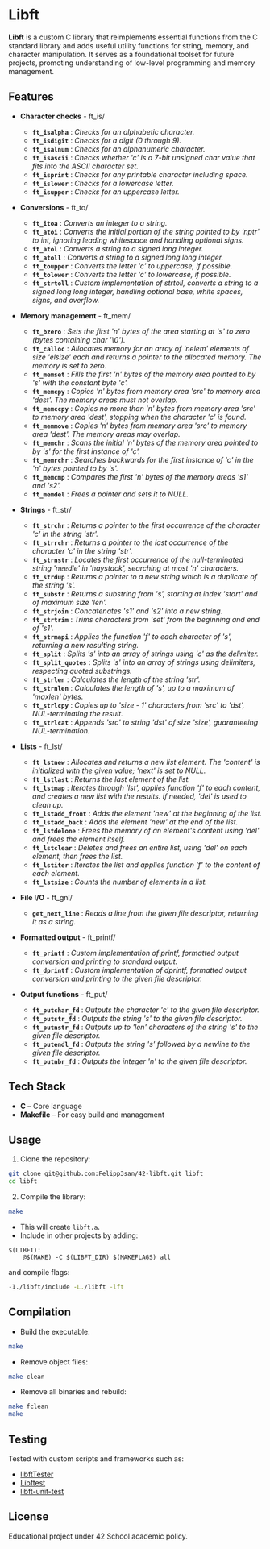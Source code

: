 # Libft

**Libft** is a custom C library that reimplements essential functions from the C standard library and adds useful utility functions for string, memory, and character manipulation. It serves as a foundational toolset for future projects, promoting understanding of low-level programming and memory management.

## Features

- **Character checks** - ft_is/
    - **`ft_isalpha`** : _Checks for an alphabetic character._
    - **`ft_isdigit`** : _Checks for a digit (0 through 9)._
    - **`ft_isalnum`** : _Checks for an alphanumeric character._
    - **`ft_isascii`** : _Checks whether 'c' is a 7-bit unsigned char value that fits into the ASCII character set._
    - **`ft_isprint`** : _Checks for any printable character including space._
    - **`ft_islower`** : _Checks for a lowercase letter._
    - **`ft_isupper`** : _Checks for an uppercase letter._

- **Conversions** - ft_to/
    - **`ft_itoa`** : _Converts an integer to a string._
    - **`ft_atoi`** : _Converts the initial portion of the string pointed to by 'nptr' to int, ignoring leading whitespace and handling optional signs._
    - **`ft_atol`** : _Converts a string to a signed long integer._
    - **`ft_atoll`** : _Converts a string to a signed long long integer._
    - **`ft_toupper`** : _Converts the letter 'c' to uppercase, if possible._
    - **`ft_tolower`** : _Converts the letter 'c' to lowercase, if possible._
    - **`ft_strtoll`** : _Custom implementation of strtoll, converts a string to a signed long long integer, handling optional base, white spaces, signs, and overflow._

- **Memory management** - ft_mem/
    - **`ft_bzero`** : _Sets the first 'n' bytes of the area starting at 's' to zero (bytes containing char '\0')._
    - **`ft_calloc`** : _Allocates memory for an array of 'nelem' elements of size 'elsize' each and returns a pointer to the allocated memory. The memory is set to zero._
    - **`ft_memset`** : _Fills the first 'n' bytes of the memory area pointed to by 's' with the constant byte 'c'._
    - **`ft_memcpy`** : _Copies 'n' bytes from memory area 'src' to memory area 'dest'. The memory areas must not overlap._
    - **`ft_memccpy`** : _Copies no more than 'n' bytes from memory area 'src' to memory area 'dest', stopping when the character 'c' is found._
    - **`ft_memmove`** : _Copies 'n' bytes from memory area 'src' to memory area 'dest'. The memory areas may overlap._
    - **`ft_memchr`** : _Scans the initial 'n' bytes of the memory area pointed to by 's' for the first instance of 'c'._
    - **`ft_memrchr`** : _Searches backwards for the first instance of 'c' in the 'n' bytes pointed to by 's'._
    - **`ft_memcmp`** : _Compares the first 'n' bytes of the memory areas 's1' and 's2'._
    - **`ft_memdel`** : _Frees a pointer and sets it to NULL._

- **Strings** - ft_str/
    - **`ft_strchr`** : _Returns a pointer to the first occurrence of the character 'c' in the string 'str'._
    - **`ft_strrchr`** : _Returns a pointer to the last occurrence of the character 'c' in the string 'str'._
    - **`ft_strnstr`** : _Locates the first occurrence of the null-terminated string 'needle' in 'haystack', searching at most 'n' characters._
    - **`ft_strdup`** : _Returns a pointer to a new string which is a duplicate of the string 's'._
    - **`ft_substr`** : _Returns a substring from 's', starting at index 'start' and of maximum size 'len'._
    - **`ft_strjoin`** : _Concatenates 's1' and 's2' into a new string._
    - **`ft_strtrim`** : _Trims characters from 'set' from the beginning and end of 's1'._
    - **`ft_strmapi`** : _Applies the function 'f' to each character of 's', returning a new resulting string._
    - **`ft_split`** : _Splits 's' into an array of strings using 'c' as the delimiter._
    - **`ft_split_quotes`** : _Splits 's' into an array of strings using delimiters, respecting quoted substrings._
    - **`ft_strlen`** : _Calculates the length of the string 'str'._
    - **`ft_strnlen`** : _Calculates the length of 's', up to a maximum of 'maxlen' bytes._
    - **`ft_strlcpy`** : _Copies up to 'size - 1' characters from 'src' to 'dst', NUL-terminating the result._
    - **`ft_strlcat`** : _Appends 'src' to string 'dst' of size 'size', guaranteeing NUL-termination._

- **Lists** - ft_lst/
    - **`ft_lstnew`** : _Allocates and returns a new list element. The 'content' is initialized with the given value; 'next' is set to NULL._
    - **`ft_lstlast`** : _Returns the last element of the list._
    - **`ft_lstmap`** : _Iterates through 'lst', applies function 'f' to each content, and creates a new list with the results. If needed, 'del' is used to clean up._
    - **`ft_lstadd_front`** : _Adds the element 'new' at the beginning of the list._
    - **`ft_lstadd_back`** : _Adds the element 'new' at the end of the list._
    - **`ft_lstdelone`** : _Frees the memory of an element's content using 'del' and frees the element itself._
    - **`ft_lstclear`** : _Deletes and frees an entire list, using 'del' on each element, then frees the list._
    - **`ft_lstiter`** : _Iterates the list and applies function 'f' to the content of each element._
    - **`ft_lstsize`** : _Counts the number of elements in a list._

- **File I/O** - ft_gnl/
    - **`get_next_line`** : _Reads a line from the given file descriptor, returning it as a string._

- **Formatted output** - ft_printf/
    - **`ft_printf`** : _Custom implementation of printf, formatted output conversion and printing to standard output._
    - **`ft_dprintf`** : _Custom implementation of dprintf, formatted output conversion and printing to the given file descriptor._

- **Output functions** - ft_put/
    - **`ft_putchar_fd`** : _Outputs the character 'c' to the given file descriptor._
    - **`ft_putstr_fd`** : _Outputs the string 's' to the given file descriptor._
    - **`ft_putnstr_fd`** : _Outputs up to 'len' characters of the string 's' to the given file descriptor._
    - **`ft_putendl_fd`** : _Outputs the string 's' followed by a newline to the given file descriptor._
    - **`ft_putnbr_fd`** : _Outputs the integer 'n' to the given file descriptor._

## Tech Stack

- **C** – Core language
- **Makefile** – For easy build and management

## Usage

1. Clone the repository:

```bash
git clone git@github.com:Felipp3san/42-libft.git libft
cd libft
```

2. Compile the library:

```bash
make
```

- This will create `libft.a`.
- Include in other projects by adding:

```make
$(LIBFT):
	@$(MAKE) -C $(LIBFT_DIR) $(MAKEFLAGS) all
```

and compile flags:

```bash
-I./libft/include -L./libft -lft
```

## Compilation

- Build the executable:

```bash
make
```

- Remove object files:

```bash
make clean
```

- Remove all binaries and rebuild:

```bash
make fclean
make
```

## Testing

Tested with custom scripts and frameworks such as:

- [libftTester](https://github.com/Tripouille/libftTester)
- [Libftest](https://github.com/jtoty/Libftest)
- [libft-unit-test](https://github.com/alelievr/libft-unit-test)

## License

Educational project under 42 School academic policy.
